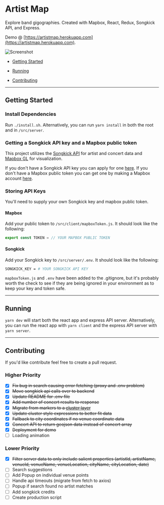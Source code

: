 # Artist Map

Explore band gigographies. Created with Mapbox, React, Redux, Songkick API, and Express.

Demo @ [https://artistmap.herokuapp.com](https://artistmap.herokuapp.com).

![Screenshot](https://i.imgur.com/jjsSxn1.png)

- [Getting Started](#getting-started)

- [Running](#running)

- [Contributing](#contributing)
---

## Getting Started

### Install Dependencies

Run `./install.sh`. Alternatively, you can run `yarn install` in both the root and in `/src/server`.

### Getting a Songkick API key and a Mapbox public token

This project utilizes the [Songkick API](https://www.songkick.com/developer) for artist and concert data and [Mapbox GL](https://docs.mapbox.com/mapbox-gl-js/api/) for visualization.

If you don't have a Songkick API key you can apply for one [here](https://www.songkick.com/api_key_requests/new). If you don't have a Mapbox public token you can get one by making a Mapbox account [here](https://mapbox.com/signup).

### Storing API Keys

You'll need to supply your own Songkick key and mapbox public token.

#### Mapbox

Add your public token to `/src/client/mapboxToken.js`. It should look like the following:

```js
export const TOKEN = // YOUR MAPBOX PUBLIC TOKEN
```

#### Songkick

Add your Songkick key to `/src/server/.env`. It should look like the following:

```bash
SONGKICK_KEY = # YOUR SONGKICK API KEY
```

`mapboxToken.js` and `.env` have been added to the .gitignore, but it's probably worth the check to see if they are being ignored in your environment as to keep your key and token safe.

---

## Running

`yarn dev` will start both the react app and express API server. Alternatively, you can run the react app with `yarn client` and the express API server with `yarn server`.

---

## Contributing

If you'd like contribute feel free to create a pull request.

### Higher Priority

- [x] ~~Fix bug in search causing error fetching (proxy and .env problem)~~
- [x] ~~Move songkick api calls over to backend~~
- [x] ~~Update README for .env file~~
- [x] ~~Add number of concert results to response~~
- [x] ~~Migrate from markers to a [cluster layer](https://docs.mapbox.com/mapbox-gl-js/example/cluster/)~~
- [x] ~~Update cluster style expressions to better fit data~~
- [x] ~~Fallback to city coordinates if no venue coordinate data~~
- [x] ~~Concert API to return geojson data instead of concert array~~
- [x] ~~Deployment for demo~~
- [ ] Loading animation

### Lower Priority

- [x] ~~Filter server data to only include salient properties (artistId, artistName, venueId, venueName, venueLocation, cityName, cityLocation, date)~~
- [ ] Search suggestions
- [ ] Add Popup on individual venue points
- [ ] Handle api timeouts (migrate from fetch to axios)
- [ ] Popup if search found no artist matches
- [ ] Add songkick credits
- [ ] Create production script
